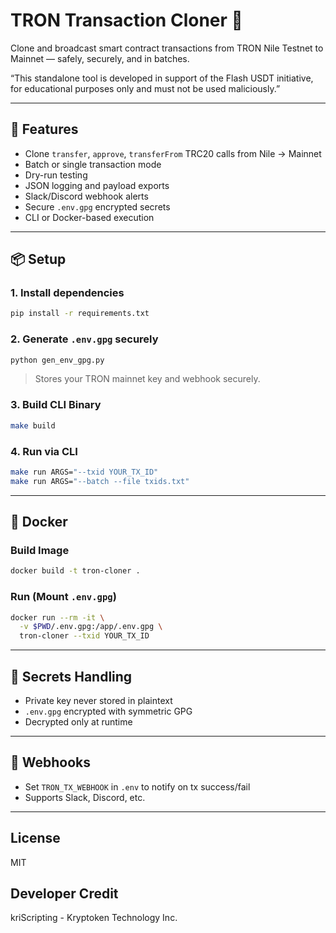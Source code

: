 # TRON Transaction Cloner 🔁

Clone and broadcast smart contract transactions from TRON Nile Testnet to Mainnet — safely, securely, and in batches.

“This standalone tool is developed in support of the Flash USDT initiative, for educational purposes only and must not be used maliciously.”

---

## 🔧 Features
- Clone `transfer`, `approve`, `transferFrom` TRC20 calls from Nile → Mainnet
- Batch or single transaction mode
- Dry-run testing
- JSON logging and payload exports
- Slack/Discord webhook alerts
- Secure `.env.gpg` encrypted secrets
- CLI or Docker-based execution

---

## 📦 Setup

### 1. Install dependencies
```bash
pip install -r requirements.txt
```

### 2. Generate `.env.gpg` securely
```bash
python gen_env_gpg.py
```
> Stores your TRON mainnet key and webhook securely.

### 3. Build CLI Binary
```bash
make build
```

### 4. Run via CLI
```bash
make run ARGS="--txid YOUR_TX_ID"
make run ARGS="--batch --file txids.txt"
```

---

## 🐳 Docker

### Build Image
```bash
docker build -t tron-cloner .
```

### Run (Mount `.env.gpg`)
```bash
docker run --rm -it \
  -v $PWD/.env.gpg:/app/.env.gpg \
  tron-cloner --txid YOUR_TX_ID
```

---

## 🔐 Secrets Handling
- Private key never stored in plaintext
- `.env.gpg` encrypted with symmetric GPG
- Decrypted only at runtime

---

## 📣 Webhooks
- Set `TRON_TX_WEBHOOK` in `.env` to notify on tx success/fail
- Supports Slack, Discord, etc.

---

## License
MIT

## Developer Credit
kriScripting - Kryptoken Technology Inc.
